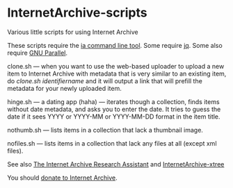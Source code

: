 # InternetArchive-scripts
Various little scripts for using Internet Archive

These scripts require the [ia command line tool](https://archive.org/developers/quick-start-cli.html). Some require [jq](https://jqlang.github.io/jq/). Some also require [GNU Parallel](https://opensource.com/article/18/5/gnu-parallel).

clone.sh — when you want to use the web-based uploader to upload a new item to Internet Archive with metadata that is very similar to an existing item, do _clone.sh identifiername_ and it will output a link that will prefill the metadata for your newly uploaded item.

hinge.sh — a dating app (haha) — iterates though a collection, finds items without date metadata, and asks you to enter the date. It tries to guess the date if it sees YYYY or YYYY-MM or YYYY-MM-DD format in the item title.

nothumb.sh — lists items in a collection that lack a thumbnail image.

nofiles.sh — lists items in a collection that lack any files at all (except xml files).

See also [The Internet Archive Research Assistant](https://github.com/savetz/tiara) and [InternetArchive-xtree](https://github.com/savetz/InternetArchive-xtree)

You should [donate to Internet Archive](https://archive.org/donate).
